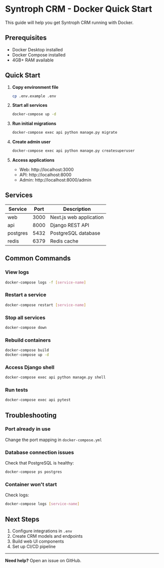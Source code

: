 # Syntroph CRM - Docker Quick Start

This guide will help you get Syntroph CRM running with Docker.

## Prerequisites

- Docker Desktop installed
- Docker Compose installed
- 4GB+ RAM available

## Quick Start

1. **Copy environment file**
   ```bash
   cp .env.example .env
   ```

2. **Start all services**
   ```bash
   docker-compose up -d
   ```

3. **Run initial migrations**
   ```bash
   docker-compose exec api python manage.py migrate
   ```

4. **Create admin user**
   ```bash
   docker-compose exec api python manage.py createsuperuser
   ```

5. **Access applications**
   - Web: http://localhost:3000
   - API: http://localhost:8000
   - Admin: http://localhost:8000/admin

## Services

| Service | Port | Description |
|---------|------|-------------|
| web | 3000 | Next.js web application |
| api | 8000 | Django REST API |
| postgres | 5432 | PostgreSQL database |
| redis | 6379 | Redis cache |

## Common Commands

### View logs
```bash
docker-compose logs -f [service-name]
```

### Restart a service
```bash
docker-compose restart [service-name]
```

### Stop all services
```bash
docker-compose down
```

### Rebuild containers
```bash
docker-compose build
docker-compose up -d
```

### Access Django shell
```bash
docker-compose exec api python manage.py shell
```

### Run tests
```bash
docker-compose exec api pytest
```

## Troubleshooting

### Port already in use
Change the port mapping in `docker-compose.yml`

### Database connection issues
Check that PostgreSQL is healthy:
```bash
docker-compose ps postgres
```

### Container won't start
Check logs:
```bash
docker-compose logs [service-name]
```

## Next Steps

1. Configure integrations in `.env`
2. Create CRM models and endpoints
3. Build web UI components
4. Set up CI/CD pipeline

---

**Need help?** Open an issue on GitHub.
